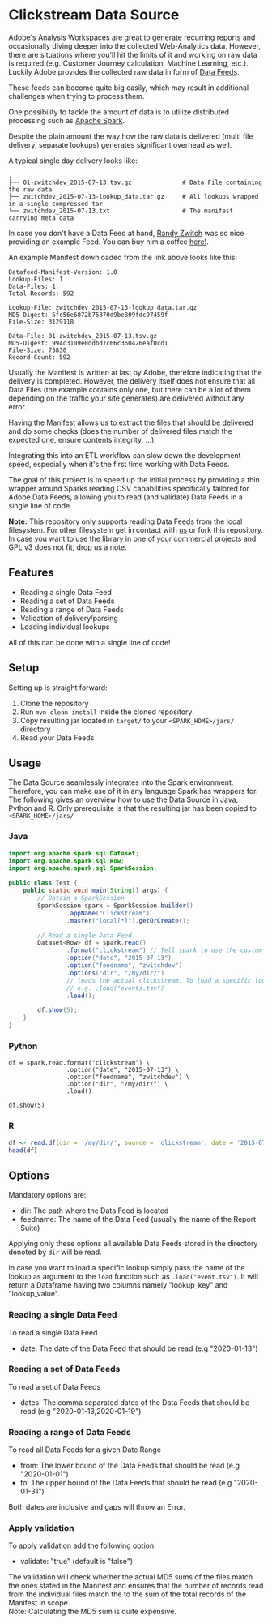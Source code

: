 # Clickstream Data Source

Adobe's Analysis Workspaces are great to generate recurring reports and occasionally diving deeper into the collected
Web-Analytics data. However, there are situations where you'll hit the limits of it and working on raw data is
required (e.g. Customer Journey calculation, Machine Learning, etc.). 
Luckily Adobe provides the collected raw data in form of [Data Feeds](https://experienceleague.adobe.com/docs/analytics/export/analytics-data-feed/data-feed-overview.html?lang=en).

These feeds can become quite big easily, which may result in additional challenges when trying to process them.

One possibility to tackle the amount of data is to utilize distributed processing such as [Apache Spark](https://spark.apache.org/).

Despite the plain amount the way how the raw data is delivered (multi file delivery, separate lookups) generates 
significant overhead as well. 

A typical single day delivery looks like:

    .
    ├── 01-zwitchdev_2015-07-13.tsv.gz              # Data File containing the raw data
    ├── zwitchdev_2015-07-13-lookup_data.tar.gz     # All lookups wrapped in a single compressed tar
    └── zwitchdev_2015-07-13.txt                    # The manifest carrying meta data

In case you don't have a Data Feed at hand, [Randy Zwitch](https://randyzwitch.com/adobe-analytics-clickstream-raw-data-feed/) was so nice providing an example Feed. 
You can buy him a coffee [here!](https://github.com/sponsors/randyzwitch).

An example Manifest downloaded from the link above looks like this:
```text
Datafeed-Manifest-Version: 1.0
Lookup-Files: 1
Data-Files: 1
Total-Records: 592

Lookup-File: zwitchdev_2015-07-13-lookup_data.tar.gz
MD5-Digest: 5fc56e6872b75870d9be809fdc97459f
File-Size: 3129118

Data-File: 01-zwitchdev_2015-07-13.tsv.gz
MD5-Digest: 994c3109e0ddbd7c66c360426eaf0cd1
File-Size: 75830
Record-Count: 592
```
Usually the Manifest is written at last by Adobe, therefore indicating that the delivery is completed.
However, the delivery itself does not ensure that all Data Files (the example contains only one, but there can be a lot 
of them depending on the traffic your site generates) are delivered without any error.

Having the Manifest allows us to extract the files that should be delivered and do some checks (does the number of
delivered files match the expected one, ensure contents integrity, ...).

Integrating this into an ETL workflow can slow down the development speed, especially when it's the first time working
with Data Feeds.

The goal of this project is to speed up the initial process by providing a thin wrapper around Sparks reading CSV
capabilities specifically tailored for Adobe Data Feeds, allowing you to read (and validate) Data Feeds in a single line 
of code.

**Note:** This repository only supports reading Data Feeds from the local filesystem. For other filesystem get in contact
with [us](dp.team@feld-m.de) or fork this repository. In case you want to use the library in one of your commercial 
projects and GPL v3 does not fit, drop us a note.

## Features

- Reading a single Data Feed
- Reading a set of Data Feeds
- Reading a range of Data Feeds
- Validation of delivery/parsing
- Loading individual lookups

All of this can be done with a single line of code!

## Setup

Setting up is straight forward:

1. Clone the repository
2. Run `mvn clean install` inside the cloned repository
3. Copy resulting jar located in `target/` to your `<SPARK_HOME>/jars/` directory
4. Read your Data Feeds

## Usage

The Data Source seamlessly integrates into the Spark environment. Therefore, you can make use of it in any language
Spark has wrappers for. The following gives an overview how to use the Data Source in Java, Python and R. Only
prerequisite is that the resulting jar has been copied to `<SPARK_HOME>/jars/`

### Java

```java
import org.apache.spark.sql.Dataset;
import org.apache.spark.sql.Row;
import org.apache.spark.sql.SparkSession;

public class Test {
    public static void main(String[] args) {
        // Obtain a SparkSession
        SparkSession spark = SparkSession.builder()
                .appName("Clickstream")
                .master("local[*]").getOrCreate();

        // Read a single Data Feed
        Dataset<Row> df = spark.read()
                .format("clickstream") // Tell spark to use the custom data source
                .option("date", "2015-07-13")
                .option("feedname", "zwitchdev")
                .options("dir", "/my/dir/")
                // loads the actual clickstream. To load a specific lookup pass the lookupname as argument
                // e.g. .load("events.tsv")
                .load();

        df.show(5);
    }
}
```

### Python

```python3
df = spark.read.format("clickstream") \
                .option("date", "2015-07-13") \
                .option("feedname", "zwitchdev") \
                .option("dir", "/my/dir/") \
                .load()

df.show(5)
```

### R

```R
df <- read.df(dir = '/my/dir/', source = 'clickstream', date = '2015-07-13', feedname = 'zwitchdev')
head(df)
```

## Options

Mandatory options are:

- dir: The path where the Data Feed is located
- feedname: The name of the Data Feed (usually the name of the Report Suite)

Applying only these options all available Data Feeds stored in the directory denoted by `dir` will be read.

In case you want to load a specific lookup simply pass the name of the lookup as argument to the `load` function such
as `.load("event.tsv")`. It will return a Dataframe having two columns namely "lookup_key" and "lookup_value".

### Reading a single Data Feed

To read a single Data Feed

- date: The date of the Data Feed that should be read (e.g "2020-01-13")

### Reading a set of Data Feeds

To read a set of Data Feeds

- dates: The comma separated dates of the Data Feeds that should be read (e.g "2020-01-13,2020-01-19")

### Reading a range of Data Feeds

To read all Data Feeds for a given Date Range

- from: The lower bound of the Data Feeds that should be read (e.g "2020-01-01")
- to: The upper bound of the Data Feeds that should be read (e.g "2020-01-31")

Both dates are inclusive and gaps will throw an Error.

### Apply validation

To apply validation add the following option

- validate: "true" (default is "false")

The validation will check whether the actual MD5 sums of the files match the ones stated in the Manifest and ensures
that the number of records read from the individual files match the to the sum of the total records of the Manifest in
scope.  
Note: Calculating the MD5 sum is quite expensive.  
